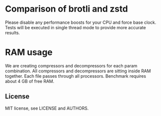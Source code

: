 # Comparison of brotli and zstd

Please disable any performance boosts for your CPU and force base clock.
Tests will be executed in single thread mode to provide more accurate results.

# RAM usage

We are creating compressors and decompressors for each param combination.
All compressors and decompressors are sitting inside RAM together.
Each file passes through all processors.
Benchmark requires about 4 GB of free RAM.

## License

MIT license, see LICENSE and AUTHORS.
